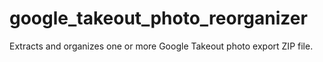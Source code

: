 # google_takeout_photo_reorganizer
Extracts and organizes one or more Google Takeout photo export ZIP file.
